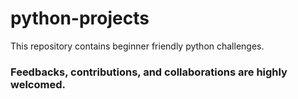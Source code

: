 # python-projects


This repository contains beginner friendly python challenges.

### Feedbacks, contributions, and collaborations are highly welcomed. 

